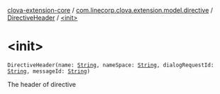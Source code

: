 [clova-extension-core](../../index.md) / [com.linecorp.clova.extension.model.directive](../index.md) / [DirectiveHeader](index.md) / [&lt;init&gt;](./-init-.md)

# &lt;init&gt;

`DirectiveHeader(name: `[`String`](https://kotlinlang.org/api/latest/jvm/stdlib/kotlin/-string/index.html)`, nameSpace: `[`String`](https://kotlinlang.org/api/latest/jvm/stdlib/kotlin/-string/index.html)`, dialogRequestId: `[`String`](https://kotlinlang.org/api/latest/jvm/stdlib/kotlin/-string/index.html)`, messageId: `[`String`](https://kotlinlang.org/api/latest/jvm/stdlib/kotlin/-string/index.html)`)`

The header of directive

